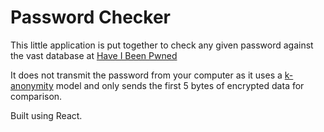 # Password Checker

This little application is put together to check any given password against the vast database at [Have I Been Pwned](https://haveibeenpwned.com/)

It does not transmit the password from your computer as it uses a [k-anonymity](https://en.wikipedia.org/wiki/K-anonymity) model and only sends the first 5 bytes of encrypted data for comparison.

Built using React.
